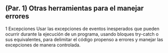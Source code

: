 ## (Par. 1) Otras herramientas para el manejar errores 

1 Excepciones
Usar las excepciones de eventos inesperados que pueden ocurrir durante la ejecución de un programa, 
usando bloques try-catch o sus equivalentes, para delimitar el código propenso a errores y manejar 
las excepciones de manera controlada. 
